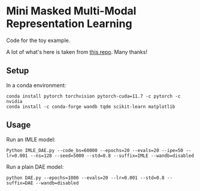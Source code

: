 # Mini Masked Multi-Modal Representation Learning
Code for the toy example.

A lot of what's here is taken from [this repo](https://github.com/ReyhaneAskari/pytorch_experiments/blob/master/DAE.py). Many thanks!

## Setup
In a conda environment:
```
conda install pytorch torchvision pytorch-cuda=11.7 -c pytorch -c nvidia
conda install -c conda-forge wandb tqdm scikit-learn matplotlib
```

## Usage
Run an IMLE model:
```
Python IMLE_DAE.py --code_bs=60000 --epochs=20 --evals=20 --ipe=50 --lr=0.001 --ns=128 --seed=5000 --std=0.8 --suffix=IMLE --wandb=disabled
```
Run a plain DAE model:
```
python DAE.py --epochs=1000 --evals=20 --lr=0.001 --std=0.8 --suffix=DAE --wandb=disabled
```

